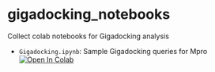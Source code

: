 # gigadocking_notebooks

Collect colab notebooks for Gigadocking analysis

- `Gigadocking.ipynb`: Sample Gigadocking queries for Mpro
   [![Open In Colab](https://colab.research.google.com/assets/colab-badge.svg)](https://colab.research.google.com/github/jglaser/gigadocking_notebooks/blob/main/Gigadocking.ipynb)
